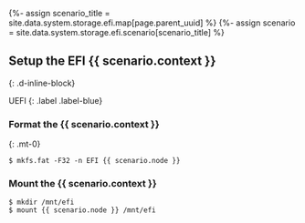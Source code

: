 {%- assign scenario_title = site.data.system.storage.efi.map[page.parent_uuid] %}
{%- assign scenario = site.data.system.storage.efi.scenario[scenario_title] %}

## Setup the EFI {{ scenario.context }}
{: .d-inline-block}

UEFI
{: .label .label-blue}

### Format the {{ scenario.context }}
{: .mt-0}

```
$ mkfs.fat -F32 -n EFI {{ scenario.node }}
```

### Mount the {{ scenario.context }}

```
$ mkdir /mnt/efi
$ mount {{ scenario.node }} /mnt/efi
```
